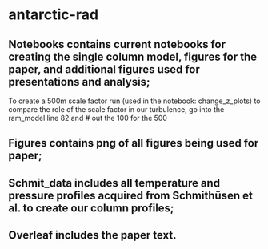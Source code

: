 # antarctic-rad

## Notebooks contains current notebooks for creating the single column model, figures for the paper, and additional figures used for presentations and analysis;
  To create a 500m scale factor run (used in the notebook: change_z_plots) to compare the role of the scale factor in our turbulence, go into the ram_model line 82   and # out the 100 for the 500
## Figures contains png of all figures being used for paper; 

## Schmit_data includes all temperature and pressure profiles acquired from Schmithüsen et al. to create our column profiles;

## Overleaf includes the paper text.
